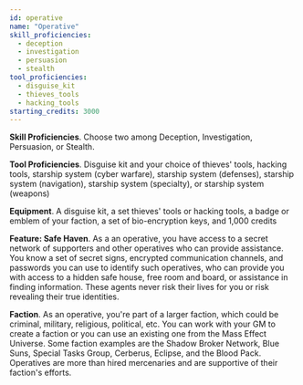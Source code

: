 ```yaml
---
id: operative
name: "Operative"
skill_proficiencies:
  - deception
  - investigation
  - persuasion
  - stealth
tool_proficiencies:
  - disguise_kit
  - thieves_tools
  - hacking_tools
starting_credits: 3000
---
```


__Skill Proficiencies__. Choose two among Deception, Investigation, Persuasion, or Stealth.

__Tool Proficiencies__. Disguise kit and your choice of thieves' tools, hacking tools,
starship system (cyber warfare), starship system (defenses), starship system (navigation), starship system (specialty),
or starship system (weapons)

__Equipment__. A disguise kit, a set thieves' tools or hacking tools, a badge or emblem of your faction,
a set of bio-encryption keys, and 1,000 credits

__Feature: Safe Haven__. As a an operative, you have access to a secret network of supporters and other operatives who can
provide assistance. You know a set of secret signs, encrypted communication channels, and passwords you can use to identify
such operatives, who can provide you with access to a hidden safe house, free room and board, or assistance in finding information.
These agents never risk their lives for you or risk revealing their true identities.

__Faction__. As an operative, you're part of a larger faction, which could be criminal, military, religious, political, etc.
You can work with your GM to create a faction or you can use an existing one from the Mass Effect Universe. Some faction
examples are the Shadow Broker Network, Blue Suns, Special Tasks Group, Cerberus, Eclipse, and the Blood Pack. Operatives
are more than hired mercenaries and are supportive of their faction's efforts.


